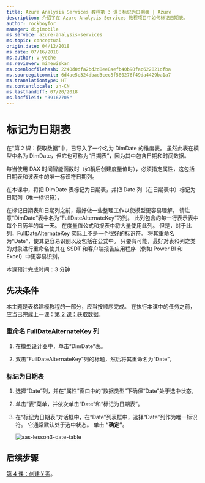 ```yaml
---
title: Azure Analysis Services 教程第 3 课：标记为日期表 | Azure
description: 介绍了在 Azure Analysis Services 教程项目中如何标记日期表。
author: rockboyfor
manager: digimobile
ms.service: azure-analysis-services
ms.topic: conceptual
origin.date: 04/12/2018
ms.date: 07/16/2018
ms.author: v-yeche
ms.reviewer: minewiskan
ms.openlocfilehash: 2240d0dfa2bd2d8ee8aefb40b98fac622821dfba
ms.sourcegitcommit: 6d4ae5e324dbad3cec8f580276f49da4429ba1a7
ms.translationtype: HT
ms.contentlocale: zh-CN
ms.lasthandoff: 07/20/2018
ms.locfileid: "39167705"
---
```

# <a name="mark-as-date-table"></a>标记为日期表

在“第 2 课：获取数据”中，已导入了一个名为 DimDate 的维度表。 虽然此表在模型中名为 DimDate，但它也可称为“日期表”，因为其中包含日期和时间数据。  

每当使用 DAX 时间智能函数时（如稍后创建度量值时），必须指定属性，这包括日期表和该表中的唯一标识符日期列。

在本课中，将把 DimDate 表标记为日期表，并把 Date 列（在日期表中）标记为日期列（唯一标识符）。  

在标记日期表和日期列之前，最好做一些整理工作以使模型更容易理解。 请注意“DimDate”表中名为“FullDateAlternateKey”的列。 此列包含的每一行表示表中每个日历年的每一天。 在度量值公式和报表中将大量使用此列。 但是，对于此列，FullDateAlternateKey 实际上不是一个很好的标识符。 将其重命名为“Date”，使其更容易识别以及包括在公式中。 只要有可能，最好对表和列之类的对象进行重命名使其在 SSDT 和客户端报告应用程序（例如 Power BI 和 Excel）中更容易识别。 

本课预计完成时间：3 分钟  

## <a name="prerequisites"></a>先决条件  
本主题是表格建模教程的一部分，应当按顺序完成。 在执行本课中的任务之前，应当已完成上一课：[第 2 课：获取数据](../tutorials/aas-lesson-2-get-data.md)。 

### <a name="to-rename-the-fulldatealternatekey-column"></a>重命名 FullDateAlternateKey 列

1.  在模型设计器中，单击“DimDate”表。

2.  双击“FullDateAlternateKey”列的标题，然后将其重命名为“Date”。

### <a name="to-set-mark-as-date-table"></a>标记为日期表  

1.  选择“Date”列，并在“属性”窗口中的“数据类型”下确保“Date”处于选中状态。  

2.  单击“表”菜单，并依次单击“Date”和“标记为日期表”。  

3.  在“标记为日期表”对话框中，在“Date”列表框中，选择“Date”列作为唯一标识符。 它通常默认处于选中状态。 单击 **“确定”**。 

    ![aas-lesson3-date-table](../tutorials/media/aas-lesson3-date-table.png)

## <a name="whats-next"></a>后续步骤
[第 4 课：创建关系](../tutorials/aas-lesson-4-create-relationships.md)。

<!--Update_Description: update meta properties -->